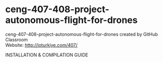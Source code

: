 # ceng-407-408-project-autonomous-flight-for-drones
ceng-407-408-project-autonomous-flight-for-drones created by GitHub Classroom  
Website: http://ioturkiye.com/407/



INSTALLATION & COMPILATION GUIDE
